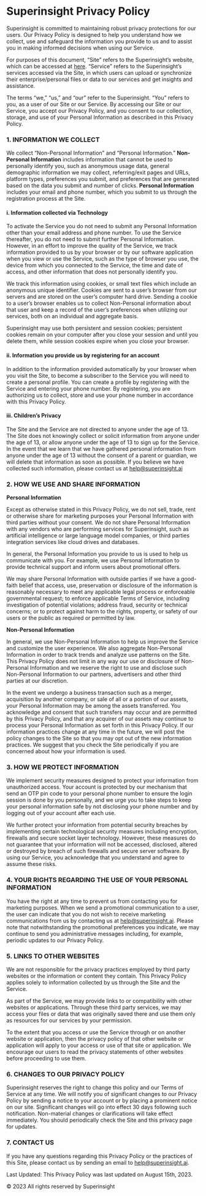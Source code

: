 # Superinsight Privacy Policy

Superinsight is committed to maintaining robust privacy protections for our users.  Our Privacy Policy is designed to help you understand how we collect, use and safeguard the information you provide to us and to assist you in making informed decisions when using our Service.

For purposes of this document, “Site” refers to the Superinsight’s website, which can be accessed at [here](https://www.superinsight.ai/).
“Service” refers to the Superinsight’s services accessed via the Site, in which users can upload or synchronize their enterprise/personal files or data to our services and get insights and assistance.

The terms “we,” “us,” and “our” refer to the Superinsight.
“You” refers to you, as a user of our Site or our Service. 
By accessing our Site or our Service, you accept our Privacy Policy, and you consent to our collection, storage, and use of your Personal Information as described in this Privacy Policy.

### 1.  INFORMATION WE COLLECT

We collect “Non-Personal Information” and “Personal Information.” **Non-Personal Information** includes information that cannot be used to personally identify you, such as anonymous usage data, general demographic information we may collect, referring/exit pages and URLs, platform types, preferences you submit, and preferences that are generated based on the data you submit and number of clicks. **Personal Information** includes your email and phone number, which you submit to us through the registration process at the Site.

#### i.  Information collected via Technology

To activate the Service you do not need to submit any Personal Information other than your email address and phone number. To use the Service thereafter, you do not need to submit further Personal Information. However, in an effort to improve the quality of the Service, we track information provided to us by your browser or by our software application when you view or use the Service, such as the type of browser you use, the device from which you connected to the Service, the time and date of access, and other information that does not personally identify you.

We track this information using cookies, or small text files which include an anonymous unique identifier. Cookies are sent to a user’s browser from our servers and are stored on the user’s computer hard drive. Sending a cookie to a user’s browser enables us to collect Non-Personal information about that user and keep a record of the user’s preferences when utilizing our services, both on an individual and aggregate basis.

Superinsight may use both persistent and session cookies; persistent cookies remain on your computer after you close your session and until you delete them, while session cookies expire when you close your browser.

#### ii.  Information you provide us by registering for an account

In addition to the information provided automatically by your browser when you visit the Site, to become a subscriber to the Service you will need to create a personal profile. You can create a profile by registering with the Service and entering your phone number. By registering, you are authorizing us to collect, store and use your phone number in accordance with this Privacy Policy.

#### iii.  Children’s Privacy

The Site and the Service are not directed to anyone under the age of 13. The Site does not knowingly collect or solicit information from anyone under the age of 13, or allow anyone under the age of 13 to sign up for the Service. In the event that we learn that we have gathered personal information from anyone under the age of 13 without the consent of a parent or guardian, we will delete that information as soon as possible. If you believe we have collected such information, please contact us at [help@superinsight.ai](mailto:help@superinsight.ai)

### 2.  HOW WE USE AND SHARE INFORMATION

**Personal Information**

Except as otherwise stated in this Privacy Policy, we do not sell, trade, rent or otherwise share for marketing purposes your Personal Information with third parties without your consent. We do not share Personal Information with any vendors who are performing services for Superinsight, such as artificial intelligence or large language model companies, or third parties integration services like cloud drives and databases.

In general, the Personal Information you provide to us is used to help us communicate with you. For example, we use Personal Information to provide technical support and inform users about promotional offers.

We may share Personal Information with outside parties if we have a good-faith belief that access, use, preservation or disclosure of the information is reasonably necessary to meet any applicable legal process or enforceable governmental request; to enforce applicable Terms of Service, including investigation of potential violations; address fraud, security or technical concerns; or to protect against harm to the rights, property, or safety of our users or the public as required or permitted by law.

**Non-Personal Information**

In general, we use Non-Personal Information to help us improve the Service and customize the user experience. We also aggregate Non-Personal Information in order to track trends and analyze use patterns on the Site. This Privacy Policy does not limit in any way our use or disclosure of Non-Personal Information and we reserve the right to use and disclose such Non-Personal Information to our partners, advertisers and other third parties at our discretion.

In the event we undergo a business transaction such as a merger, acquisition by another company, or sale of all or a portion of our assets, your Personal Information may be among the assets transferred. You acknowledge and consent that such transfers may occur and are permitted by this Privacy Policy, and that any acquirer of our assets may continue to process your Personal Information as set forth in this Privacy Policy. If our information practices change at any time in the future, we will post the policy changes to the Site so that you may opt out of the new information practices. We suggest that you check the Site periodically if you are concerned about how your information is used.

### 3. HOW WE PROTECT INFORMATION

We implement security measures designed to protect your information from unauthorized access. Your account is protected by our mechanism that send an OTP pin code to your personal phone number to ensure the login session is done by you personally, and we urge you to take steps to keep your personal information safe by not disclosing your phone number and by logging out of your account after each use.

We further protect your information from potential security breaches by implementing certain technological security measures including encryption, firewalls and secure socket layer technology. However, these measures do not guarantee that your information will not be accessed, disclosed, altered or destroyed by breach of such firewalls and secure server software. By using our Service, you acknowledge that you understand and agree to assume these risks.

### 4.  YOUR RIGHTS REGARDING THE USE OF YOUR PERSONAL INFORMATION

You have the right at any time to prevent us from contacting you for marketing purposes.  When we send a promotional communication to a user, the user can indicate that you do not wish to receive marketing communications from us by contacting us at [help@superinsight.ai](mailto:help@superinsight.ai). Please note that notwithstanding the promotional preferences you indicate, we may continue to send you administrative messages including, for example, periodic updates to our Privacy Policy.

### 5. LINKS TO OTHER WEBSITES

We are not responsible for the privacy practices employed by third party websites or the information or content they contain. This Privacy Policy applies solely to information collected by us through the Site and the Service.

As part of the Service, we may provide links to or compatibility with other websites or applications. Through these third party services, we may access your files or data that was originally saved there and use them only as resources for our services by your permission.

To the extent that you access or use the Service through or on another website or application, then the privacy policy of that other website or application will apply to your access or use of that site or application. We encourage our users to read the privacy statements of other websites before proceeding to use them.

### 6.  CHANGES TO OUR PRIVACY POLICY

Superinsight reserves the right to change this policy and our Terms of Service at any time.  We will notify you of significant changes to our Privacy Policy by sending a notice to your account or by placing a prominent notice on our site. Significant changes will go into effect 30 days following such notification. Non-material changes or clarifications will take effect immediately. You should periodically check the Site and this privacy page for updates.

### 7. CONTACT US

If you have any questions regarding this Privacy Policy or the practices of this Site, please contact us by sending an email to [help@superinsight.ai](mailto:help@superinsight.ai).

Last Updated: This Privacy Policy was last updated on August 15th, 2023.


© 2023 All rights reserved by Superinsight